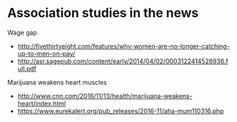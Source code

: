 # Association studies in the news

Wage gap

- http://fivethirtyeight.com/features/why-women-are-no-longer-catching-up-to-men-on-pay/
- http://asr.sagepub.com/content/early/2014/04/02/0003122414528936.full.pdf

Marijuana weakens heart muscles

- http://www.cnn.com/2016/11/13/health/marijuana-weakens-heart/index.html
- https://www.eurekalert.org/pub_releases/2016-11/aha-mum110316.php